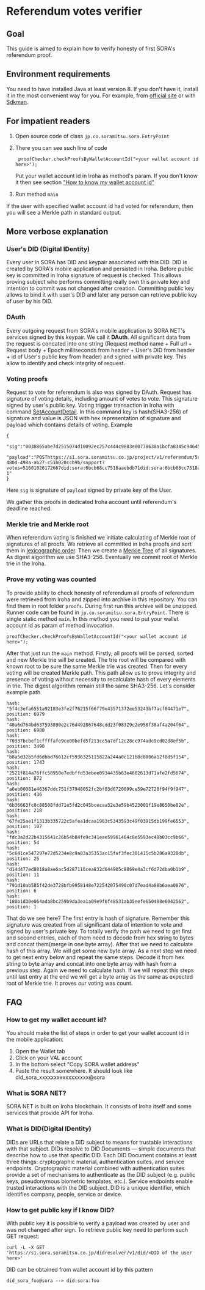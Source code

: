 # Referendum votes verifier

## Goal
This guide is aimed to explain how to verify honesty of first SORA's referendum proof.

## Environment requirements
You need to have installed Java at least version 8. If you don't have it, install it in the most
 convenient way for you. For example, from [official site](https://openjdk.java.net/install/index.html)
 or with [Sdkman](https://sdkman.io/install).
 
## For impatient readers
1. Open source code of class `jp.co.soramitsu.sora.EntryPoint`
2. There you can see such line of code

        proofChecker.checkProofsByWalletAccountId("<your wallet account id here>");

    Put your wallet account id in Iroha as method's param. If you don't know it then see section 
    ["How to know my wallet account id"](#how-to-know-my-wallet-account-id)
3. Run method `main`

If the user with specified wallet account id had voted for referendum, then you will see 
a Merkle path in standard output. 

## More verbose explanation
### User's DID (Digital IDentity)
Every user in SORA has DID and keypair associated with this DID. DID is created by SORA's mobile application
and persisted in Iroha. Before public key is committed in Iroha signature of request is checked. This 
allows proving subject who performs committing really own this private key and intention to commit was 
not changed after creation. Committing public key allows to bind it with user's DID and later any person can 
retrieve public key of user by his DID. 

### DAuth
Every outgoing request from SORA's mobile application to SORA NET's services signed by this keypair. 
We call it **DAuth**. All significant data from the request is concated into one string (Request method name +
Full url + Request body + Epoch milliseconds from header + User's DID from header + id of User's 
public key from header) and signed with private key. This allow to identify and check integrity of request. 

### Voting proofs
Request to vote for referendum is also was signed by DAuth. Request has signature of voting details, including 
amount of votes to vote. This signature signed by user's public key. Voting trigger transaction in Iroha with command
 [SetAccountDetail](https://iroha.readthedocs.io/en/master/develop/api/commands.html#set-account-detail). 
In this command key is hash(SHA3-256) of signature and value is JSON with hex representation of signature and payload which 
contains details of voting. Example

    {
       "sig":"0038865abe7d2515074d10092ec257c444c9883e00778638a1bcfa8345c94645bfa87380e78a051ad82689704e4c88b7389fcc18ee074d42a7f045dbc64aa60b",
       "payload":"POSThttps://s1.sora.soramitsu.co.jp/project/v1/referendum/5cf070da-480d-498a-ab27-c51b020ccb9b/support?votes=51601026172667did:sora:6bcb68cc7518aaebdb71did:sora:6bcb68cc7518aaebdb71#keys-1"
    } 
        
Here `sig` is signature of `payload` signed by private key of the User.

We gather this proofs in dedicated Iroha account until referendum's deadline reached.

### Merkle trie and Merkle root
When referendum voting is finished we initiate calculating of Merkle root of signatures of 
all proofs. We retrieve all committed in Iroha proofs and sort them in [lexicographic order](https://en.wikipedia.org/wiki/Lexicographic_order).
Then we create a [Merkle Tree](https://en.wikipedia.org/wiki/Merkle_tree) of all signatures. As digest
algorithm we use SHA3-256. Eventually we commit root of Merkle trie in the Iroha. 

### Prove my voting was counted
To provide ability to check honesty of referendum all proofs of referendum were retrieved from
Iroha and zipped into archive in this repository. You can find them in root folder `proofs`. During first run this archive will be unzipped. 
Runner code can be found in `jp.co.soramitsu.sora.EntryPoint`. There is single static method `main`.
In this method you need to put your wallet account id as param of method invocation.

    proofChecker.checkProofsByWalletAccountId("<your wallet account id here>");

After that just run the `main` method. Firstly, all proofs will be parsed, sorted and new Merkle trie
will be created. The trie root will be compared with known root to be sure the same Merkle trie was
created. Then for every voting will be created Merkle path. This path allow us to prove integrity and presence 
of voting without necessity to recalculate hash of every elements in trie. The digest algorithm remain
still the same SHA3-256. Let's consider example path 
 
    hash: "5f4c3efa6551a92183e3fe2f76215f66f79e43571372ee53243bf7acf04471e7", position: 6979
    hash: "40a6d764bd637593890e2c76d492867648cdd23f08329c2e958f38af4a204f64", position: 6980
    hash: "70337bcbef1cffffafe9ce00befd5f213cc5a7df12c28cc974adc9cd02d8ef5b", position: 3490
    hash: "b8a5d32b5fd6dbbd76612cf5936325115822a244a0c121b8c8006a12f8d5f154", position: 1743
    hash: "2521f814a76ffc58950e7edbffd53ebee0934435b63e4602613d71afe2fd5674", position: 872
    hash: "a6eb00081e46367ddc751f37948052fc2bf03d6720099ce59e72720f94f9f947", position: 436
    hash: "6b36663fc8c88508fdd71e5fd2c045bcecaa32e3e59b4523001f19e8650be02e", position: 218
    hash: "67fe25ae1f1313b335722c5afea1dcaa1903c5343593c49f03915db199fe6553", position: 107
    hash: "fdc3a2d22b4315641c26b54b84fe9c341eae59961464c8e5593ec48b03cc9b66", position: 54
    hash: "5c641ce547297e72d5234e8c9a83a35353ac15faf3fec301415c5b206a9328db", position: 25
    hash: "d14d477ed8018a8ae6ac5d287116cea832d644905c8869e4a3cf6d72dba0b1b9", position: 11
    hash: "791d10ab585f42de3728bfb9958148e722542075490c07d7ead4a88b6aea0876", position: 6
    hash: "180b1d30e064ada8bc259b9da3ea1a09e9f6f48531ab35eefe650488e6942562", position: 1

That do we see here?  The first entry is hash of signature.
Remember this signature was created from all significant data of intention to vote and signed by user's
private key. To totally verify the path we need to get first and second entries, each of them need to decode 
from hex string to bytes and concat them(merge in one byte array). After that we need to calculate hash of this
array. We will get some new byte array. 
As a next step we need to get next entry below and repeat the same steps. Decode it from hex string to byte 
array and concat into one byte array with hash from a previous step. Again we need to calculate 
hash. If we will repeat this steps until last entry at the end we will get a byte array as the same as expected 
root of Merkle trie. It proves our voting was count. 

## FAQ
### How to get my wallet account id?
You should make the list of steps in order to get your wallet account id in the mobile application:
1. Open the Wallet tab
2. Click on your VAL account
3. In the bottom select "Copy SORA wallet address"
4. Paste the result somewhere. It should look like did_sora_xxxxxxxxxxxxxxxxx@sora
### What is SORA NET?
SORA NET is built on Iroha blockchain. It consists of Iroha itself and some services that provide API for Iroha.
### What is DID(Digital IDentity)
DIDs are URLs that relate a DID subject to means for trustable
interactions with that subject. DIDs resolve to DID Documents — simple documents that describe how 
to use that specific DID. Each DID Document contains at least three things: cryptographic material,
authentication suites, and service endpoints. Cryptographic material combined with authentication 
suites provide a set of mechanisms to authenticate as the DID subject (e.g. public keys, pseudonymous 
biometric templates, etc.). Service endpoints enable trusted interactions with the DID subject.
DID is a unique identifier, which identifies company, people, service or device.
### How to get public key if I know DID?
With public key it is possible to verify a payload was created by user and was not changed after sign. To retrieve
public key need to perform such GET request:

    curl -L -X GET 'https://s1.sora.soramitsu.co.jp/didresolver/v1/did/<DID of the user here>'
       
DID can be obtained from wallet account id by this pattern 

    did_sora_foo@sora --> did:sora:foo




